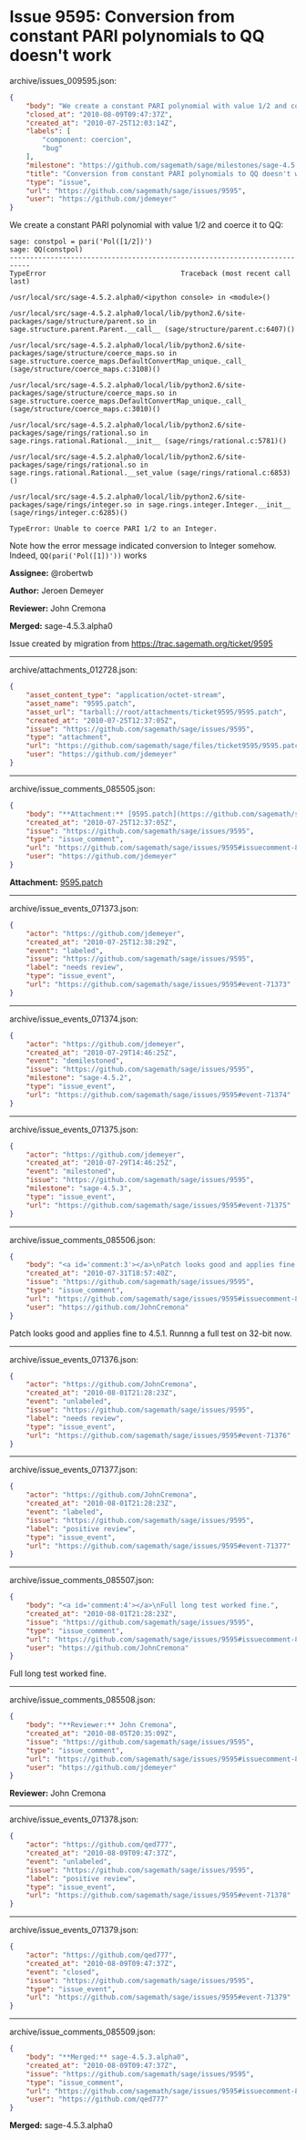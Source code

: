 # Issue 9595: Conversion from constant PARI polynomials to QQ doesn't work

archive/issues_009595.json:
```json
{
    "body": "We create a constant PARI polynomial with value 1/2 and coerce it to QQ:\n\n```\nsage: constpol = pari('Pol([1/2])')\nsage: QQ(constpol)\n---------------------------------------------------------------------------\nTypeError                                 Traceback (most recent call last)\n\n/usr/local/src/sage-4.5.2.alpha0/<ipython console> in <module>()\n\n/usr/local/src/sage-4.5.2.alpha0/local/lib/python2.6/site-packages/sage/structure/parent.so in sage.structure.parent.Parent.__call__ (sage/structure/parent.c:6407)()\n\n/usr/local/src/sage-4.5.2.alpha0/local/lib/python2.6/site-packages/sage/structure/coerce_maps.so in sage.structure.coerce_maps.DefaultConvertMap_unique._call_ (sage/structure/coerce_maps.c:3108)()\n\n/usr/local/src/sage-4.5.2.alpha0/local/lib/python2.6/site-packages/sage/structure/coerce_maps.so in sage.structure.coerce_maps.DefaultConvertMap_unique._call_ (sage/structure/coerce_maps.c:3010)()\n\n/usr/local/src/sage-4.5.2.alpha0/local/lib/python2.6/site-packages/sage/rings/rational.so in sage.rings.rational.Rational.__init__ (sage/rings/rational.c:5781)()\n\n/usr/local/src/sage-4.5.2.alpha0/local/lib/python2.6/site-packages/sage/rings/rational.so in sage.rings.rational.Rational.__set_value (sage/rings/rational.c:6853)()\n\n/usr/local/src/sage-4.5.2.alpha0/local/lib/python2.6/site-packages/sage/rings/integer.so in sage.rings.integer.Integer.__init__ (sage/rings/integer.c:6285)()\n\nTypeError: Unable to coerce PARI 1/2 to an Integer.\n```\n\nNote how the error message indicated conversion to Integer somehow.  Indeed, `QQ(pari('Pol([1])'))` works\n\n**Assignee:** @robertwb\n\n**Author:** Jeroen Demeyer\n\n**Reviewer:** John Cremona\n\n**Merged:** sage-4.5.3.alpha0\n\nIssue created by migration from https://trac.sagemath.org/ticket/9595\n\n",
    "closed_at": "2010-08-09T09:47:37Z",
    "created_at": "2010-07-25T12:03:14Z",
    "labels": [
        "component: coercion",
        "bug"
    ],
    "milestone": "https://github.com/sagemath/sage/milestones/sage-4.5.3",
    "title": "Conversion from constant PARI polynomials to QQ doesn't work",
    "type": "issue",
    "url": "https://github.com/sagemath/sage/issues/9595",
    "user": "https://github.com/jdemeyer"
}
```
We create a constant PARI polynomial with value 1/2 and coerce it to QQ:

```
sage: constpol = pari('Pol([1/2])')
sage: QQ(constpol)
---------------------------------------------------------------------------
TypeError                                 Traceback (most recent call last)

/usr/local/src/sage-4.5.2.alpha0/<ipython console> in <module>()

/usr/local/src/sage-4.5.2.alpha0/local/lib/python2.6/site-packages/sage/structure/parent.so in sage.structure.parent.Parent.__call__ (sage/structure/parent.c:6407)()

/usr/local/src/sage-4.5.2.alpha0/local/lib/python2.6/site-packages/sage/structure/coerce_maps.so in sage.structure.coerce_maps.DefaultConvertMap_unique._call_ (sage/structure/coerce_maps.c:3108)()

/usr/local/src/sage-4.5.2.alpha0/local/lib/python2.6/site-packages/sage/structure/coerce_maps.so in sage.structure.coerce_maps.DefaultConvertMap_unique._call_ (sage/structure/coerce_maps.c:3010)()

/usr/local/src/sage-4.5.2.alpha0/local/lib/python2.6/site-packages/sage/rings/rational.so in sage.rings.rational.Rational.__init__ (sage/rings/rational.c:5781)()

/usr/local/src/sage-4.5.2.alpha0/local/lib/python2.6/site-packages/sage/rings/rational.so in sage.rings.rational.Rational.__set_value (sage/rings/rational.c:6853)()

/usr/local/src/sage-4.5.2.alpha0/local/lib/python2.6/site-packages/sage/rings/integer.so in sage.rings.integer.Integer.__init__ (sage/rings/integer.c:6285)()

TypeError: Unable to coerce PARI 1/2 to an Integer.
```

Note how the error message indicated conversion to Integer somehow.  Indeed, `QQ(pari('Pol([1])'))` works

**Assignee:** @robertwb

**Author:** Jeroen Demeyer

**Reviewer:** John Cremona

**Merged:** sage-4.5.3.alpha0

Issue created by migration from https://trac.sagemath.org/ticket/9595





---

archive/attachments_012728.json:
```json
{
    "asset_content_type": "application/octet-stream",
    "asset_name": "9595.patch",
    "asset_url": "tarball://root/attachments/ticket9595/9595.patch",
    "created_at": "2010-07-25T12:37:05Z",
    "issue": "https://github.com/sagemath/sage/issues/9595",
    "type": "attachment",
    "url": "https://github.com/sagemath/sage/files/ticket9595/9595.patch",
    "user": "https://github.com/jdemeyer"
}
```



---

archive/issue_comments_085505.json:
```json
{
    "body": "**Attachment:** [9595.patch](https://github.com/sagemath/sage/files/ticket9595/9595.patch)",
    "created_at": "2010-07-25T12:37:05Z",
    "issue": "https://github.com/sagemath/sage/issues/9595",
    "type": "issue_comment",
    "url": "https://github.com/sagemath/sage/issues/9595#issuecomment-85505",
    "user": "https://github.com/jdemeyer"
}
```

**Attachment:** [9595.patch](https://github.com/sagemath/sage/files/ticket9595/9595.patch)



---

archive/issue_events_071373.json:
```json
{
    "actor": "https://github.com/jdemeyer",
    "created_at": "2010-07-25T12:38:29Z",
    "event": "labeled",
    "issue": "https://github.com/sagemath/sage/issues/9595",
    "label": "needs review",
    "type": "issue_event",
    "url": "https://github.com/sagemath/sage/issues/9595#event-71373"
}
```



---

archive/issue_events_071374.json:
```json
{
    "actor": "https://github.com/jdemeyer",
    "created_at": "2010-07-29T14:46:25Z",
    "event": "demilestoned",
    "issue": "https://github.com/sagemath/sage/issues/9595",
    "milestone": "sage-4.5.2",
    "type": "issue_event",
    "url": "https://github.com/sagemath/sage/issues/9595#event-71374"
}
```



---

archive/issue_events_071375.json:
```json
{
    "actor": "https://github.com/jdemeyer",
    "created_at": "2010-07-29T14:46:25Z",
    "event": "milestoned",
    "issue": "https://github.com/sagemath/sage/issues/9595",
    "milestone": "sage-4.5.3",
    "type": "issue_event",
    "url": "https://github.com/sagemath/sage/issues/9595#event-71375"
}
```



---

archive/issue_comments_085506.json:
```json
{
    "body": "<a id='comment:3'></a>\nPatch looks good and applies fine to 4.5.1.  Runnng a full test on 32-bit now.",
    "created_at": "2010-07-31T18:57:40Z",
    "issue": "https://github.com/sagemath/sage/issues/9595",
    "type": "issue_comment",
    "url": "https://github.com/sagemath/sage/issues/9595#issuecomment-85506",
    "user": "https://github.com/JohnCremona"
}
```

<a id='comment:3'></a>
Patch looks good and applies fine to 4.5.1.  Runnng a full test on 32-bit now.



---

archive/issue_events_071376.json:
```json
{
    "actor": "https://github.com/JohnCremona",
    "created_at": "2010-08-01T21:28:23Z",
    "event": "unlabeled",
    "issue": "https://github.com/sagemath/sage/issues/9595",
    "label": "needs review",
    "type": "issue_event",
    "url": "https://github.com/sagemath/sage/issues/9595#event-71376"
}
```



---

archive/issue_events_071377.json:
```json
{
    "actor": "https://github.com/JohnCremona",
    "created_at": "2010-08-01T21:28:23Z",
    "event": "labeled",
    "issue": "https://github.com/sagemath/sage/issues/9595",
    "label": "positive review",
    "type": "issue_event",
    "url": "https://github.com/sagemath/sage/issues/9595#event-71377"
}
```



---

archive/issue_comments_085507.json:
```json
{
    "body": "<a id='comment:4'></a>\nFull long test worked fine.",
    "created_at": "2010-08-01T21:28:23Z",
    "issue": "https://github.com/sagemath/sage/issues/9595",
    "type": "issue_comment",
    "url": "https://github.com/sagemath/sage/issues/9595#issuecomment-85507",
    "user": "https://github.com/JohnCremona"
}
```

<a id='comment:4'></a>
Full long test worked fine.



---

archive/issue_comments_085508.json:
```json
{
    "body": "**Reviewer:** John Cremona",
    "created_at": "2010-08-05T20:35:09Z",
    "issue": "https://github.com/sagemath/sage/issues/9595",
    "type": "issue_comment",
    "url": "https://github.com/sagemath/sage/issues/9595#issuecomment-85508",
    "user": "https://github.com/jdemeyer"
}
```

**Reviewer:** John Cremona



---

archive/issue_events_071378.json:
```json
{
    "actor": "https://github.com/qed777",
    "created_at": "2010-08-09T09:47:37Z",
    "event": "unlabeled",
    "issue": "https://github.com/sagemath/sage/issues/9595",
    "label": "positive review",
    "type": "issue_event",
    "url": "https://github.com/sagemath/sage/issues/9595#event-71378"
}
```



---

archive/issue_events_071379.json:
```json
{
    "actor": "https://github.com/qed777",
    "created_at": "2010-08-09T09:47:37Z",
    "event": "closed",
    "issue": "https://github.com/sagemath/sage/issues/9595",
    "type": "issue_event",
    "url": "https://github.com/sagemath/sage/issues/9595#event-71379"
}
```



---

archive/issue_comments_085509.json:
```json
{
    "body": "**Merged:** sage-4.5.3.alpha0",
    "created_at": "2010-08-09T09:47:37Z",
    "issue": "https://github.com/sagemath/sage/issues/9595",
    "type": "issue_comment",
    "url": "https://github.com/sagemath/sage/issues/9595#issuecomment-85509",
    "user": "https://github.com/qed777"
}
```

**Merged:** sage-4.5.3.alpha0
